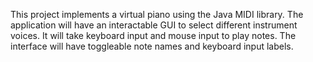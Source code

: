 This project implements a virtual piano using the Java MIDI library.
The application will have an interactable GUI to select different instrument voices.
It will take keyboard input and mouse input to play notes.
The interface will have toggleable note names and keyboard input labels.

